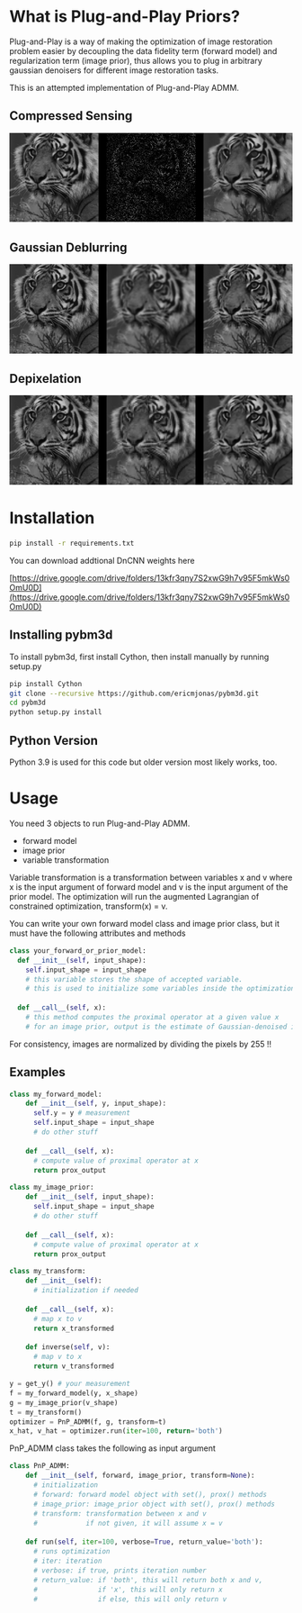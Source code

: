 # What is Plug-and-Play Priors?
Plug-and-Play is a way of making the optimization of image restoration problem easier by decoupling the data fidelity term (forward model) and regularization term (image prior), thus allows you to plug in arbitrary gaussian denoisers for different image restoration tasks.

This is an attempted implementation of Plug-and-Play ADMM.

## Compressed Sensing
![Alt text](result/tiger_dncnn.png?raw=true "Compressed Sensing")

## Gaussian Deblurring
![Alt text](result/gaussian_deblur_1515.PNG?raw=true "Gaussian Deblurring")

## Depixelation
![Alt text](result/depixelize_result.PNG?raw=true "Depixelation")

# Installation

```bash
pip install -r requirements.txt
```

You can download addtional DnCNN weights here

[https://drive.google.com/drive/folders/13kfr3qny7S2xwG9h7v95F5mkWs0OmU0D](https://drive.google.com/drive/folders/13kfr3qny7S2xwG9h7v95F5mkWs0OmU0D)

## Installing pybm3d

To install pybm3d, first install Cython, then install manually by running setup.py
```bash
pip install Cython
git clone --recursive https://github.com/ericmjonas/pybm3d.git
cd pybm3d
python setup.py install
```

## Python Version
Python 3.9 is used for this code but older version most likely works, too.

# Usage

You need 3 objects to run Plug-and-Play ADMM.
- forward model
- image prior
- variable transformation

Variable transformation is a transformation between variables x and v where x is the input argument of forward model and v is the input argument of the prior model. The optimization will run the augmented Lagrangian of constrained optimization, transform(x) = v.

You can write your own forward model class and image prior class, but it must have the following attributes and methods
```python
class your_forward_or_prior_model:
  def __init__(self, input_shape):
    self.input_shape = input_shape
    # this variable stores the shape of accepted variable.
    # this is used to initialize some variables inside the optimization algorithm.

  def __call__(self, x):
    # this method computes the proximal operator at a given value x
    # for an image prior, output is the estimate of Gaussian-denoised image
```
For consistency, images are normalized by dividing the pixels by 255 !!

## Examples
```python
class my_forward_model:
    def __init__(self, y, input_shape):
      self.y = y # measurement
      self.input_shape = input_shape
      # do other stuff

    def __call__(self, x):
      # compute value of proximal operator at x
      return prox_output
```

```python
class my_image_prior:
    def __init__(self, input_shape):
      self.input_shape = input_shape
      # do other stuff

    def __call__(self, x):
      # compute value of proximal operator at x
      return prox_output
```

```python
class my_transform:
    def __init__(self):
      # initialization if needed

    def __call__(self, x):
      # map x to v
      return x_transformed

    def inverse(self, v):
      # map v to x
      return v_transformed
```

```python
y = get_y() # your measurement
f = my_forward_model(y, x_shape)
g = my_image_prior(v_shape)
t = my_transform()
optimizer = PnP_ADMM(f, g, transform=t)
x_hat, v_hat = optimizer.run(iter=100, return='both')
```

PnP_ADMM class takes the following as input argument
```python
class PnP_ADMM:
    def __init__(self, forward, image_prior, transform=None):
      # initialization
      # forward: forward model object with set(), prox() methods
      # image_prior: image_prior object with set(), prox() methods
      # transform: transformation between x and v
      #            if not given, it will assume x = v

    def run(self, iter=100, verbose=True, return_value='both'):
      # runs optimization
      # iter: iteration
      # verbose: if true, prints iteration number
      # return_value: if 'both', this will return both x and v,
      #               if 'x', this will only return x
      #               if else, this will only return v                
```

